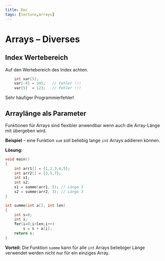 ```yaml
---
title: Doc
tags: [lecture,arrays]
---
```


# Arrays – Diverses

## Index Wertebereich

Auf den Wertebereich des Index achten.

```c
	int var[5];
	var[-4] = 345;   // Fehler !!!
	var[5]  = 123;   // Fehler !!!
```
Sehr häufiger Programmierfehler!



## Arraylänge als Parameter


Funktionen für Arrays sind flexibler anwendbar wenn auch die Array-Länge mit übergeben wird.

**Beispiel** – eine Funktion `sum` soll beliebig lange `int` Arrays addieren können.

**Lösung:**

```c
void main()
{
	int arr1[] = {1,2,3,4,5};
	int arr2[] = {3,5,7};
	int s1;
	int s2;
	s1 = summe(arr1, 5); // Länge 5
	s2 = summe(arr2, 3); // Länge 3
}

int summe(int a[], int len)
{
	int s=0;
	int i;
	for(i=0;i<len;i++)
		s = s + a[i];
	return s;
}
```
**Vorteil:** Die Funktion `summe` kann für alle `int` Arrays beliebiger Länge verwendet werden nicht nur für ein einziges Array.


